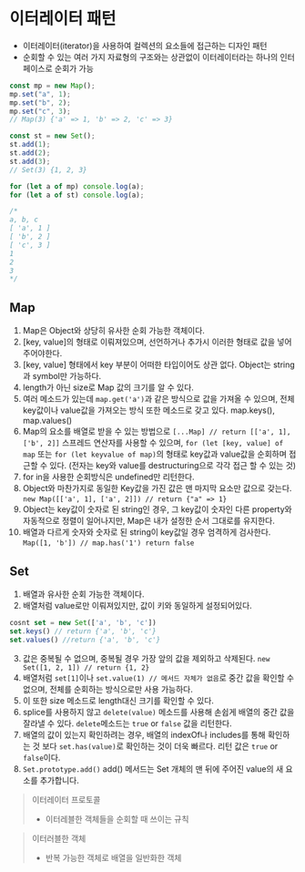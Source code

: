# 이터레이터 패턴

- 이터레이터(iterator)을 사용하여 컬렉션의 요소들에 접근하는 디자인 패턴
- 순회할 수 있는 여러 가지 자료형의 구조와는 상관없이 이터레이터라는 하나의 인터페이스로 순회가 가능

```js
const mp = new Map();
mp.set("a", 1);
mp.set("b", 2);
mp.set("c", 3);
// Map(3) {'a' => 1, 'b' => 2, 'c' => 3}

const st = new Set();
st.add(1);
st.add(2);
st.add(3);
// Set(3) {1, 2, 3}

for (let a of mp) console.log(a);
for (let a of st) console.log(a);

/*
a, b, c
[ 'a', 1 ]
[ 'b', 2 ]
[ 'c', 3 ]
1
2
3
*/
```

## Map

1. Map은 Object와 상당히 유사한 순회 가능한 객체이다.
2. [key, value]의 형태로 이뤄져있으며, 선언하거나 추가시 이러한 형태로 값을 넣어주어야한다.
3. [key, value] 형태에서 key 부분이 어떠한 타입이어도 상관 없다. Object는 string과 symbol만 가능하다.
4. length가 아닌 size로 Map 값의 크기를 알 수 있다.
5. 여러 메소드가 있는데 `map.get('a')`과 같은 방식으로 값을 가져올 수 있으며, 전체 key값이나 value값을 가져오는 방식 또한 메소드로 갖고 있다. map.keys(), map.values()
6. Map의 요소를 배열로 받을 수 있는 방법으로 `[...Map] // return [['a', 1], ['b', 2]]` 스프레드 연산자를 사용할 수 있으며, `for (let [key, value] of map` 또는 `for (let keyvalue of map)`의 형태로 key값과 value값을 순회하며 접근할 수 있다. (전자는 key와 value를 destructuring으로 각각 접근 할 수 있는 것)
7. for in을 사용한 순회방식은 undefined만 리턴한다.
8. Object와 마찬가지로 동일한 Key값을 가진 값은 맨 마지막 요소만 값으로 갖는다. `new Map([['a', 1], ['a', 2]]) // return {"a" => 1}`
9. Object는 key값이 숫자로 된 string인 경우, 그 key값이 숫자인 다른 property와 자동적으로 정렬이 일어나지만, Map은 내가 설정한 순서 그대로를 유지한다.
10. 배열과 다르게 숫자와 숫자로 된 string이 key값일 경우 엄격하게 검사한다.
    `Map([1, 'b']) // map.has('1') return false`

## Set

1. 배열과 유사한 순회 가능한 객체이다.
2. 배열처럼 value로만 이뤄져있지만, 값이 키와 동일하게 설정되어있다.

```js
cosnt set = new Set(['a', 'b', 'c'])
set.keys() // return {'a', 'b', 'c'}
set.values() //return {'a', 'b', 'c'}
```

3. 값은 중복될 수 없으며, 중복될 경우 가장 앞의 값을 제외하고 삭제된다.
   `new Set([1, 2, 1]) // return {1, 2}`
4. 배열처럼 `set[1]`이나 `set.value(1) // 메서드 자체가 없음`로 중간 값을 확인할 수 없으며, 전체를 순회하는 방식으로만 사용 가능하다.
5. 이 또한 size 메소드로 length대신 크기를 확인할 수 있다.
6. splice를 사용하지 않고 `delete(value)` 메소드를 사용해 손쉽게 배열의 중간 값을 잘라낼 수 있다. `delete`메소드는 `true` or `false` 값을 리턴한다.
7. 배열의 값이 있는지 확인하려는 경우, 배열의 indexOf나 includes를 통해 확인하는 것 보다 `set.has(value)`로 확인하는 것이 더욱 빠르다. 리턴 값은 `true` or `false`이다.
8. `Set.prototype.add()` add() 메서드는 Set 개체의 맨 뒤에 주어진 value의 새 요소를 추가합니다.

> 이터레이터 프로토콜
>
> - 이터레블한 객체들을 순회할 때 쓰이는 규칙

> 이터러블한 객체
>
> - 반복 가능한 객체로 배열을 일반화한 객체
